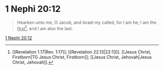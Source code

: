 # 1 Nephi 20:12

> Hearken unto me, O Jacob, and Israel my called, for I am he; I am the <u>first</u>[^a], and I am also the last.

[1 Nephi 20:12](https://www.churchofjesuschrist.org/study/scriptures/bofm/1-ne/20?lang=eng&id=p12#p12)


[^a]: [[Revelation 1.17|Rev. 1:17]]; [[Revelation 22.13|22:13]]. [[Jesus Christ, Firstborn|TG Jesus Christ, Firstborn]]; [[Jesus Christ, Jehovah|Jesus Christ, Jehovah]].  
